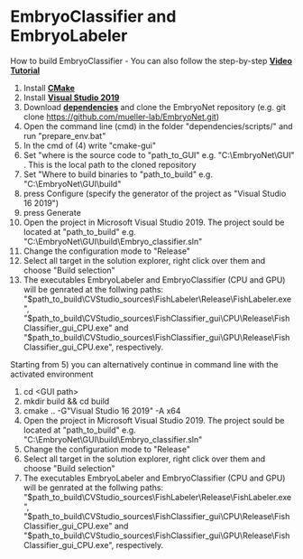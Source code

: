 # EmbryoClassifier and EmbryoLabeler
How to build EmbryoClassifier - You can also follow the step-by-step <a href="http://embryonet.de/tutorial.html"><b> Video Tutorial</b></a> 
1) Install <a href="https://cmake.org/download/"><b>CMake</b></a> 
2) Install <a href= "https://docs.microsoft.com/de-de/visualstudio/releases/2019/history"> <b>Visual Studio 2019</b> </a>
3) Download <a href="https://drive.google.com/file/d/1JTOIYtY5jYUGbXGmBsgfuLHoRTNAc3qx/view?usp=sharing"><b>dependencies</b></a> and clone the EmbryoNet repository (e.g. git clone https://github.com/mueller-lab/EmbryoNet.git)
5) Open the command line (cmd) in the folder "dependencies/scripts/" and run "prepare_env.bat"
6) In the cmd of (4) write "cmake-gui" 
7) Set "where is the source code to  "path_to_GUI" e.g. "C:\EmbryoNet\GUI" . This is the local path to the cloned repository
8) Set "Where to build binaries to "path_to_build" e.g. "C:\EmbryoNet\GUI\build" 
9) press Configure  (specify the generator of the project as "Visual Studio 16 2019")
10) press Generate 
11) Open the project in Microsoft Visual Studio 2019. The project sould be located at "path_to_build" e.g. "C:\EmbryoNet\GUI\build\Embryo_classifier.sln"
12) Change the configuration mode to "Release" 
13) Select all target in the solution explorer, right click over them and choose "Build selection"
14) The executables EmbryoLabeler and EmbryoClassifier (CPU and GPU) will be genrated at the follwing paths: "$path_to_build\CVStudio_sources\FishLabeler\Release\FishLabeler.exe", "$path_to_build\CVStudio_sources\FishClassifier_gui\CPU\Release\FishClassifier_gui_CPU.exe" and "$path_to_build\CVStudio_sources\FishClassifier_gui\GPU\Release\FishClassifier_gui_CPU.exe", respectively.

Starting from 5) you can alternatively continue in command line with the activated environment
1) cd \<GUI path\>
2) mkdir build && cd build
3) cmake .. -G"Visual Studio 16 2019" -A x64
4) Open the project in Microsoft Visual Studio 2019. The project sould be located at "path_to_build" e.g. "C:\EmbryoNet\GUI\build\Embryo_classifier.sln"
5) Change the configuration mode to "Release" 
6) Select all target in the solution explorer, right click over them and choose "Build selection"
7) The executables EmbryoLabeler and EmbryoClassifier (CPU and GPU) will be genrated at the follwing paths: "$path_to_build\CVStudio_sources\FishLabeler\Release\FishLabeler.exe", "$path_to_build\CVStudio_sources\FishClassifier_gui\CPU\Release\FishClassifier_gui_CPU.exe" and "$path_to_build\CVStudio_sources\FishClassifier_gui\GPU\Release\FishClassifier_gui_CPU.exe", respectively.
